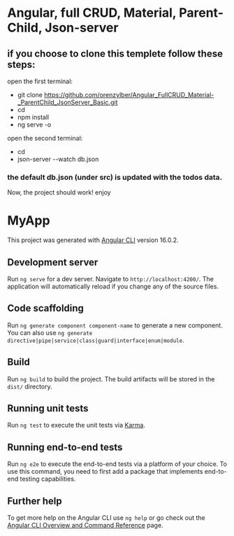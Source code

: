 # Angular, full CRUD, Material, Parent-Child, Json-server
## if you choose to clone this templete follow these steps:
open the first terminal:
- git clone https://github.com/orenzylber/Angular_FullCRUD_Material-_ParentChild_JsonServer_Basic.git
- cd 
- npm install
- ng serve -o

open the second terminal:
- cd 
- json-server --watch db.json

### the default db.json (under src) is updated with the todos data.

Now, the project should work!
enjoy

# MyApp

This project was generated with [Angular CLI](https://github.com/angular/angular-cli) version 16.0.2.

## Development server

Run `ng serve` for a dev server. Navigate to `http://localhost:4200/`. The application will automatically reload if you change any of the source files.

## Code scaffolding

Run `ng generate component component-name` to generate a new component. You can also use `ng generate directive|pipe|service|class|guard|interface|enum|module`.

## Build

Run `ng build` to build the project. The build artifacts will be stored in the `dist/` directory.

## Running unit tests

Run `ng test` to execute the unit tests via [Karma](https://karma-runner.github.io).

## Running end-to-end tests

Run `ng e2e` to execute the end-to-end tests via a platform of your choice. To use this command, you need to first add a package that implements end-to-end testing capabilities.

## Further help

To get more help on the Angular CLI use `ng help` or go check out the [Angular CLI Overview and Command Reference](https://angular.io/cli) page.
